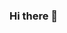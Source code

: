 ### Hi there 👋

<!--
**//Am Stephen,A software Developer in the making.//**

- 🌱 Currently undertaking the ALX Software Development course..
- 👯 looking to collaborate/contribute on open-source projects to apply my knowledge and gain experience. ...
- 👯 looking to pairing or working with a more experienced programmer to accelerate my learning through mentorship.
- 📫 How to reach me:<stephenkiai23@gmail.com > ...
-->
